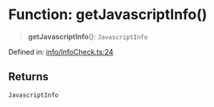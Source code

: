 # Function: getJavascriptInfo()

> **getJavascriptInfo**(): `JavascriptInfo`

Defined in: [info/InfoCheck.ts:24](https://github.com/actuatorjs/actuatorjs/blob/811cc816821da2ac29627c8cd714b1bee6f2409b/src/info/InfoCheck.ts#L24)

## Returns

`JavascriptInfo`
